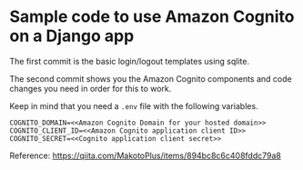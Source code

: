 # Sample code to use Amazon Cognito on a Django app

The first commit is the basic login/logout templates using sqlite.

The second commit shows you the Amazon Cognito components and code changes you need in order for this to work.

Keep in mind that you need a `.env` file with the following variables.

```
COGNITO_DOMAIN=<<Amazon Cognito Domain for your hosted domain>>
COGNITO_CLIENT_ID=<<Amazon Cognito application client ID>>
COGNITO_SECRET=<<Cognito application client secret>>
```

Reference: https://qiita.com/MakotoPlus/items/894bc8c6c408fddc79a8
